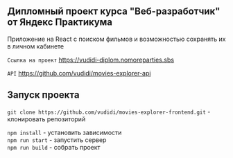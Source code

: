 ## Дипломный проект курса "Веб-разработчик" от Яндекс Практикума
Приложение на React с поиском фильмов и возможностью сохранять их в личном кабинете

`Ссылка на проект` https://vudidi-diplom.nomoreparties.sbs

`API` https://github.com/vudidi/movies-explorer-api

## Запуск проекта

`git clone https://github.com/vudidi/movies-explorer-frontend.git` - клонировать репозиторий

`npm install` - установить зависимости  
`npm run start` - запустить сервер  
`npm run build` - собрать проект
